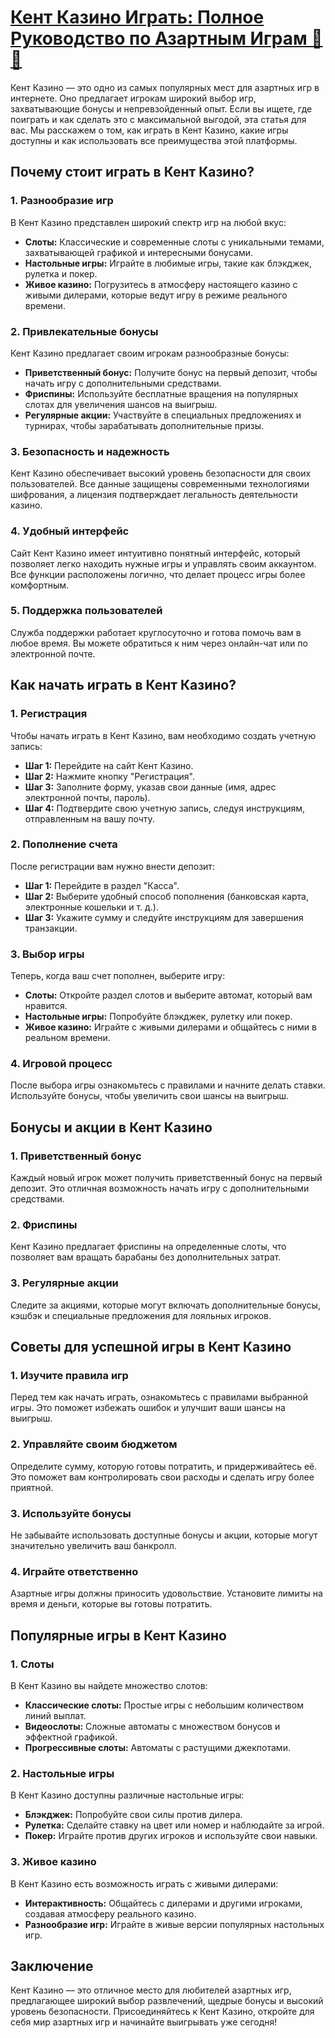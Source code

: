 # [Кент Казино Играть: Полное Руководство по Азартным Играм 🎰✨](https://brandplay.link/dd46bNgD)

Кент Казино — это одно из самых популярных мест для азартных игр в интернете. Оно предлагает игрокам широкий выбор игр, захватывающие бонусы и непревзойденный опыт. Если вы ищете, где поиграть и как сделать это с максимальной выгодой, эта статья для вас. Мы расскажем о том, как играть в Кент Казино, какие игры доступны и как использовать все преимущества этой платформы.

## Почему стоит играть в Кент Казино?

### 1. Разнообразие игр

В Кент Казино представлен широкий спектр игр на любой вкус:

* **Слоты:** Классические и современные слоты с уникальными темами, захватывающей графикой и интересными бонусами.
* **Настольные игры:** Играйте в любимые игры, такие как блэкджек, рулетка и покер.
* **Живое казино:** Погрузитесь в атмосферу настоящего казино с живыми дилерами, которые ведут игру в режиме реального времени.

### 2. Привлекательные бонусы

Кент Казино предлагает своим игрокам разнообразные бонусы:

* **Приветственный бонус:** Получите бонус на первый депозит, чтобы начать игру с дополнительными средствами.
* **Фриспины:** Используйте бесплатные вращения на популярных слотах для увеличения шансов на выигрыш.
* **Регулярные акции:** Участвуйте в специальных предложениях и турнирах, чтобы зарабатывать дополнительные призы.

### 3. Безопасность и надежность

Кент Казино обеспечивает высокий уровень безопасности для своих пользователей. Все данные защищены современными технологиями шифрования, а лицензия подтверждает легальность деятельности казино.

### 4. Удобный интерфейс

Сайт Кент Казино имеет интуитивно понятный интерфейс, который позволяет легко находить нужные игры и управлять своим аккаунтом. Все функции расположены логично, что делает процесс игры более комфортным.

### 5. Поддержка пользователей

Служба поддержки работает круглосуточно и готова помочь вам в любое время. Вы можете обратиться к ним через онлайн-чат или по электронной почте.

## Как начать играть в Кент Казино?

### 1. Регистрация

Чтобы начать играть в Кент Казино, вам необходимо создать учетную запись:

* **Шаг 1:** Перейдите на сайт Кент Казино.
* **Шаг 2:** Нажмите кнопку "Регистрация".
* **Шаг 3:** Заполните форму, указав свои данные (имя, адрес электронной почты, пароль).
* **Шаг 4:** Подтвердите свою учетную запись, следуя инструкциям, отправленным на вашу почту.

### 2. Пополнение счета

После регистрации вам нужно внести депозит:

* **Шаг 1:** Перейдите в раздел "Касса".
* **Шаг 2:** Выберите удобный способ пополнения (банковская карта, электронные кошельки и т. д.).
* **Шаг 3:** Укажите сумму и следуйте инструкциям для завершения транзакции.

### 3. Выбор игры

Теперь, когда ваш счет пополнен, выберите игру:

* **Слоты:** Откройте раздел слотов и выберите автомат, который вам нравится.
* **Настольные игры:** Попробуйте блэкджек, рулетку или покер.
* **Живое казино:** Играйте с живыми дилерами и общайтесь с ними в реальном времени.

### 4. Игровой процесс

После выбора игры ознакомьтесь с правилами и начните делать ставки. Используйте бонусы, чтобы увеличить свои шансы на выигрыш.

## Бонусы и акции в Кент Казино

### 1. Приветственный бонус

Каждый новый игрок может получить приветственный бонус на первый депозит. Это отличная возможность начать игру с дополнительными средствами.

### 2. Фриспины

Кент Казино предлагает фриспины на определенные слоты, что позволяет вам вращать барабаны без дополнительных затрат.

### 3. Регулярные акции

Следите за акциями, которые могут включать дополнительные бонусы, кэшбэк и специальные предложения для лояльных игроков.

## Советы для успешной игры в Кент Казино

### 1. Изучите правила игр

Перед тем как начать играть, ознакомьтесь с правилами выбранной игры. Это поможет избежать ошибок и улучшит ваши шансы на выигрыш.

### 2. Управляйте своим бюджетом

Определите сумму, которую готовы потратить, и придерживайтесь её. Это поможет вам контролировать свои расходы и сделать игру более приятной.

### 3. Используйте бонусы

Не забывайте использовать доступные бонусы и акции, которые могут значительно увеличить ваш банкролл.

### 4. Играйте ответственно

Азартные игры должны приносить удовольствие. Установите лимиты на время и деньги, которые вы готовы потратить.

## Популярные игры в Кент Казино

### 1. Слоты

В Кент Казино вы найдете множество слотов:

* **Классические слоты:** Простые игры с небольшим количеством линий выплат.
* **Видеослоты:** Сложные автоматы с множеством бонусов и эффектной графикой.
* **Прогрессивные слоты:** Автоматы с растущими джекпотами.

### 2. Настольные игры

В Кент Казино доступны различные настольные игры:

* **Блэкджек:** Попробуйте свои силы против дилера.
* **Рулетка:** Сделайте ставку на цвет или номер и наблюдайте за игрой.
* **Покер:** Играйте против других игроков и используйте свои навыки.

### 3. Живое казино

В Кент Казино есть возможность играть с живыми дилерами:

* **Интерактивность:** Общайтесь с дилерами и другими игроками, создавая атмосферу реального казино.
* **Разнообразие игр:** Играйте в живые версии популярных настольных игр.

## Заключение

Кент Казино — это отличное место для любителей азартных игр, предлагающее широкий выбор развлечений, щедрые бонусы и высокий уровень безопасности. Присоединяйтесь к Кент Казино, откройте для себя мир азартных игр и начинайте выигрывать уже сегодня!
